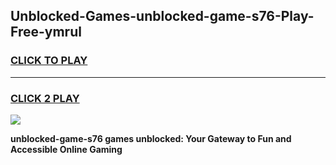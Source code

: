 
## Unblocked-Games-unblocked-game-s76-Play-Free-ymrul
<h3>
<a href="https://clearcache.space/e2bc6b?title=unblocked-game-s76&ref=21A">CLICK TO PLAY</a></h3>
<hr>

<h3>
<a href="https://clearcache.space/e2bc6b?title=unblocked-game-s76&ref=21A">CLICK 2 PLAY</a>
  
</h3>

<a href="https://clearcache.space/e2bc6b?title=unblocked-game-s76&ref=21A"><img src="https://clearcache.store/games.png"></a>


**unblocked-game-s76 games unblocked: Your Gateway to Fun and Accessible Online Gaming**
